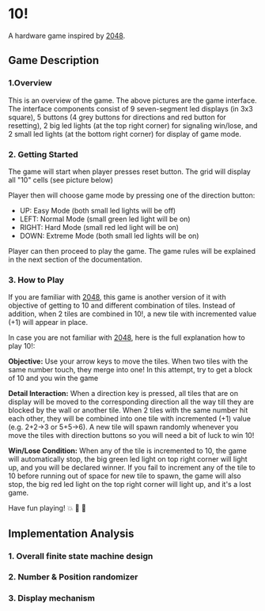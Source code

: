 # 10!

A hardware game inspired by [2048](http://2048game.com/).

## Game Description

### 1.Overview

<insert overview pics>

This is an overview of the game. The above pictures are the game interface.
The interface components consist of 9 seven-segment led displays (in 3x3 square),
5 buttons (4 grey buttons for directions and red button for resetting), 2 big
led lights (at the top right corner) for signaling win/lose, and 2 small led
lights (at the bottom right corner) for display of game mode.


### 2. Getting Started

The game will start when player presses reset button. The grid will display all "10"
cells (see picture below)

<insert picture of loading screen>

Player then will choose game mode by pressing one of the direction button:
- UP: Easy Mode (both small led lights will be off)
- LEFT: Normal Mode (small green led light will be on)
- RIGHT: Hard Mode (small red led light will be on)
- DOWN: Extreme Mode (both small led lights will be on)

Player can then proceed to play the game. The game rules will be explained in the
next section of the documentation.

### 3. How to Play

If you are familiar with [2048](http://2048game.com/), this game is another version
of it with objective of getting to 10 and different combination of tiles. Instead
of addition, when 2 tiles are combined in 10!, a new tile with incremented value
(+1) will appear in place.

In case you are not familiar with [2048](http://2048game.com/), here is the full
explanation how to play 10!:

**Objective:** Use your arrow keys to move the tiles. When two tiles with the same
number touch, they merge into one! In this attempt, try to get a block of 10 and
you win the game

**Detail Interaction:** When a direction key is pressed, all tiles that are on
display will be moved to the corresponding direction all the way till they are
blocked by the wall or another tile. When 2 tiles with the same number hit each
other, they will be combined into one tile with incremented (+1) value (e.g.
2+2->3 or 5+5->6). A new tile will spawn randomly whenever you move the tiles
with direction buttons so you will need a bit of luck to win 10!

**Win/Lose Condition:** When any of the tile is incremented to 10, the game will
automatically stop, the big green led light on top right corner will light up,
 and you will be declared winner. If you fail to increment any of the tile to 10
 before running out of space for new tile to spawn, the game will also stop, the
 big red led light on the top right corner will light up, and it's a lost game.

Have fun playing! :boom: :tada: :confetti_ball:

## Implementation Analysis

### 1. Overall finite state machine design

### 2. Number & Position randomizer

### 3. Display mechanism

